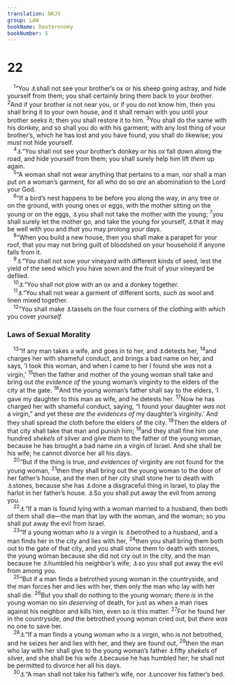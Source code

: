 ```yaml
---
translation: NKJV
group: LAW
bookName: Deuteronomy 
bookNumber: 5
---
```


<div class="title"><h1>22</h1></div>
<span class="verse phu_22_1"> <sup>1</sup>“You <a data-toggle="tooltip" data-placement="bottom" title="Ex. 23:4">⚓</a>shall not see your brother’s ox or his sheep going astray, and hide yourself from them; you shall certainly bring them back to your brother. </span>
<span class="verse phu_22_2"><sup>2</sup>And if your brother <i>is</i> not near you, or if you do not know him, then you shall bring it to your own house, and it shall remain with you until your brother seeks it; then you shall restore it to him. </span>
<span class="verse phu_22_3"><sup>3</sup>You shall do the same with his donkey, and so shall you do with his garment; with any lost thing of your brother’s, which he has lost and you have found, you shall do likewise; you must not hide yourself.<br/></span>
<span class="verse phu_22_4"> <sup>4</sup><a data-toggle="tooltip" data-placement="bottom" title="Ex. 23:5">⚓</a>“You shall not see your brother’s donkey or his ox fall down along the road, and hide yourself from them; you shall surely help him lift <i>them</i> up again.<br/></span>
<span class="verse phu_22_5"> <sup>5</sup>“A woman shall not wear anything that pertains to a man, nor shall a man put on a woman’s garment, for all who do so <i>are</i> an abomination to the Lord your God.<br/></span>
<span class="verse phu_22_6"> <sup>6</sup>“If a bird’s nest happens to be before you along the way, in any tree or on the ground, with young ones or eggs, with the mother sitting on the young or on the eggs, <a data-toggle="tooltip" data-placement="bottom" title="Lev. 22:28">⚓</a>you shall not take the mother with the young; </span>
<span class="verse phu_22_7"><sup>7</sup>you shall surely let the mother go, and take the young for yourself, <a data-toggle="tooltip" data-placement="bottom" title="Deut. 4:40">⚓</a>that it may be well with you and <i>that</i> you may prolong <i>your</i> days.<br/></span>
<span class="verse phu_22_8"> <sup>8</sup>“When you build a new house, then you shall make a parapet for your roof, that you may not bring guilt of bloodshed on your household if anyone falls from it.<br/></span>
<span class="verse phu_22_9"> <sup>9</sup><a data-toggle="tooltip" data-placement="bottom" title="Lev. 19:19">⚓</a>“You shall not sow your vineyard with different kinds of seed, lest the yield of the seed which you have sown and the fruit of your vineyard be defiled.<br/></span>
<span class="verse phu_22_10"> <sup>10</sup><a data-toggle="tooltip" data-placement="bottom" title="(2 Cor. 6:14–16)">⚓</a>“You shall not plow with an ox and a donkey together.<br/></span>
<span class="verse phu_22_11"> <sup>11</sup><a data-toggle="tooltip" data-placement="bottom" title="Lev. 19:19">⚓</a>“You shall not wear a garment of different sorts, <i>such</i> <i>as</i> wool and linen mixed together.<br/></span>
<span class="verse phu_22_12"> <sup>12</sup>“You shall make <a data-toggle="tooltip" data-placement="bottom" title="Num. 15:37–41; Matt. 23:5">⚓</a>tassels on the four corners of the clothing with which you cover <i>yourself.</i><br/></span>
<div class="title"><h3>Laws of Sexual Morality</h3></div>
<span class="verse phu_22_13"> <sup>13</sup>“If any man takes a wife, and goes in to her, and <a data-toggle="tooltip" data-placement="bottom" title="Deut. 21:15; 24:3">⚓</a>detests her, </span>
<span class="verse phu_22_14"><sup>14</sup>and charges her with shameful conduct, and brings a bad name on her, and says, ‘I took this woman, and when I came to her I found she <i>was</i> not a virgin,’ </span>
<span class="verse phu_22_15"><sup>15</sup>then the father and mother of the young woman shall take and bring out <i>the</i> <i>evidence</i> <i>of</i> the young woman’s virginity to the elders of the city at the gate. </span>
<span class="verse phu_22_16"><sup>16</sup>And the young woman’s father shall say to the elders, ‘I gave my daughter to this man as wife, and he detests her. </span>
<span class="verse phu_22_17"><sup>17</sup>Now he has charged her with shameful conduct, saying, “I found your daughter <i>was</i> not a virgin,” and yet these <i>are</i> <i>the</i> <i>evidences</i> <i>of</i> my daughter’s virginity.’ And they shall spread the cloth before the elders of the city. </span>
<span class="verse phu_22_18"><sup>18</sup>Then the elders of that city shall take that man and punish him; </span>
<span class="verse phu_22_19"><sup>19</sup>and they shall fine him one hundred <i>shekels</i> of silver and give <i>them</i> to the father of the young woman, because he has brought a bad name on a virgin of Israel. And she shall be his wife; he cannot divorce her all his days.<br/></span>
<span class="verse phu_22_20"> <sup>20</sup>“But if the thing is true, <i>and</i> <i>evidences</i> <i>of</i> virginity are not found for the young woman, </span>
<span class="verse phu_22_21"><sup>21</sup>then they shall bring out the young woman to the door of her father’s house, and the men of her city shall stone her to death with <a data-toggle="tooltip" data-placement="bottom" title="Deut. 21:21">⚓</a>stones, because she has <a data-toggle="tooltip" data-placement="bottom" title="Gen. 34:7; Judg. 20:5–10; 2 Sam. 13:12, 13">⚓</a>done a disgraceful thing in Israel, to play the harlot in her father’s house. <a data-toggle="tooltip" data-placement="bottom" title="Deut. 13:5">⚓</a>So you shall put away the evil from among you.<br/></span>
<span class="verse phu_22_22"> <sup>22</sup><a data-toggle="tooltip" data-placement="bottom" title="Lev. 20:10; Num. 5:22–27; Ezek. 16:38; (Matt. 5:27, 28); John 8:5; (1 Cor. 6:9; Heb. 13:4)">⚓</a>“If a man is found lying with a woman married to a husband, then both of them shall die—the man that lay with the woman, and the woman; so you shall put away the evil from Israel.<br/></span>
<span class="verse phu_22_23"> <sup>23</sup>“If a young woman <i>who</i> <i>is</i> a virgin is <a data-toggle="tooltip" data-placement="bottom" title="Lev. 19:20–22; Matt. 1:18, 19">⚓</a>betrothed to a husband, and a man finds her in the city and lies with her, </span>
<span class="verse phu_22_24"><sup>24</sup>then you shall bring them both out to the gate of that city, and you shall stone them to death with stones, the young woman because she did not cry out in the city, and the man because he <a data-toggle="tooltip" data-placement="bottom" title="Deut. 21:14">⚓</a>humbled his neighbor’s wife; <a data-toggle="tooltip" data-placement="bottom" title="Deut. 22:21, 22; 1 Cor. 5:2, 13">⚓</a>so you shall put away the evil from among you.<br/></span>
<span class="verse phu_22_25"> <sup>25</sup>“But if a man finds a betrothed young woman in the countryside, and the man forces her and lies with her, then only the man who lay with her shall die. </span>
<span class="verse phu_22_26"><sup>26</sup>But you shall do nothing to the young woman; <i>there</i> <i>is</i> in the young woman no sin <i>deserving</i> of death, for just as when a man rises against his neighbor and kills him, even so <i>is</i> this matter. </span>
<span class="verse phu_22_27"><sup>27</sup>For he found her in the countryside, <i>and</i> the betrothed young woman cried out, but <i>there</i> <i>was</i> no one to save her.<br/></span>
<span class="verse phu_22_28"> <sup>28</sup><a data-toggle="tooltip" data-placement="bottom" title="Ex. 22:16, 17">⚓</a>“If a man finds a young woman <i>who</i> <i>is</i> a virgin, who is not betrothed, and he seizes her and lies with her, and they are found out, </span>
<span class="verse phu_22_29"><sup>29</sup>then the man who lay with her shall give to the young woman’s father <a data-toggle="tooltip" data-placement="bottom" title="Ex. 22:16, 17">⚓</a>fifty <i>shekels</i> of silver, and she shall be his wife <a data-toggle="tooltip" data-placement="bottom" title="Deut. 22:24">⚓</a>because he has humbled her; he shall not be permitted to divorce her all his days.<br/></span>
<span class="verse phu_22_30"> <sup>30</sup><a data-toggle="tooltip" data-placement="bottom" title="Lev. 18:8; 20:11; Deut. 27:20; 1 Cor. 5:1">⚓</a>“A man shall not take his father’s wife, nor <a data-toggle="tooltip" data-placement="bottom" title="Ruth 3:9; Ezek. 16:8">⚓</a>uncover his father’s bed.<br/></span>
